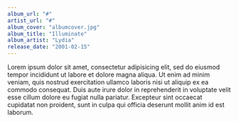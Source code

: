 ```yaml
---
album_url: "#" 
artist_url: "#"
album_cover: "albumcover.jpg"
album_title: "Illuminate"
album_artist: "Lydia"
release_date: "2001-02-15"
---
```


Lorem ipsum dolor sit amet, consectetur adipisicing elit, sed do eiusmod
tempor incididunt ut labore et dolore magna aliqua. Ut enim ad minim veniam,
quis nostrud exercitation ullamco laboris nisi ut aliquip ex ea commodo
consequat. Duis aute irure dolor in reprehenderit in voluptate velit esse
cillum dolore eu fugiat nulla pariatur. Excepteur sint occaecat cupidatat non
proident, sunt in culpa qui officia deserunt mollit anim id est laborum.